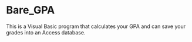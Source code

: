 # Bare_GPA
This is a Visual Basic program that calculates your GPA and can save your grades into an Access database.
